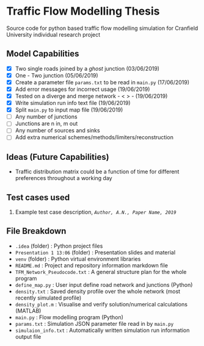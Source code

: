 # Traffic Flow Modelling Thesis
Source code for python based traffic flow modelling simulation for Cranfield University individual research project

## Model Capabilities
- [x] Two single roads joined by a *ghost* junction \(03/06/2019)
- [x] One - Two junction \(05/06/2019)
- [x] Create a parameter file `params.txt` to be read in `main.py` \(17/06/2019)
- [x] Add error messages for incorrect usage \(19/06/2019)
- [x] Tested on a diverge and merge network - < > - \(19/06/2019)
- [x] Write simulation run info text file \(19/06/2019)
- [x] Split `main.py` to input map file \(19/06/2019)
- [ ] Any number of junctions 
- [ ] Junctions are n in, m out
- [ ] Any number of sources and sinks
- [ ] Add extra numerical schemes/methods/limiters/reconstruction

## Ideas \(Future Capabilities)
- Traffic distribution matrix could be a function of time for different preferences throughout a working day

## Test cases used
1. Example test case description, *`Author, A.N., Paper Name, 2019`*

## File Breakdown
- `.idea` \(folder) : Python project files
- `Presentation 1 13:06` \(folder) : Presentation slides and material 
- `venv` \(folder) : Python virtual environment libraries
- `README.md` : Project and repository information markdown file
- `TFM_Network_Pseudocode.txt` : A general structure plan for the whole program
- `define_map.py` : User input define road network and junctions (Python)
- `density.txt` : Saved density profile over the whole network (most recently simulated profile)
- `density_plot.m` : Visualise and verify solution/numerical calculations (MATLAB)
- `main.py` : Flow modelling program (Python)
- `params.txt` : Simulation JSON parameter file read in by `main.py`
- `simulaion_info.txt` : Automatically written simulation run information output file
